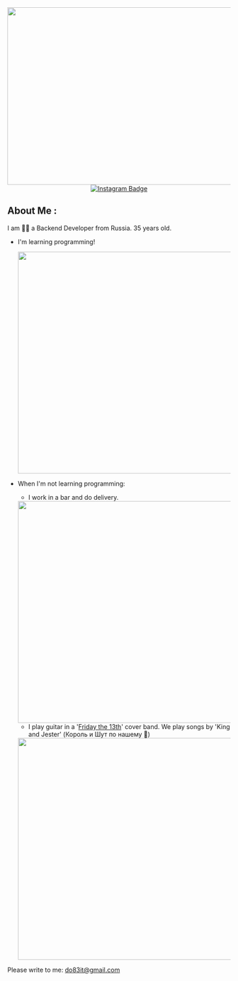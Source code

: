 <div align="center">
  <img src="https://media.giphy.com/media/dzaUX7CAG0Ihi/giphy.gif" width="700" height="400"/>
</div>
<div id="badges" align="center">
  <a href="https://instagram.com/do83it?utm_source=qr&igshid=MzNlNGNkZWQ4Mg%3D%3D">
    <img src="https://img.shields.io/badge/Instagram-orange?logo=Instagram&logoColor=white&style=plastic" alt="Instagram Badge"/>
  </a>
</div>
<div id="badges" align="center">
  <img src="https://komarev.com/ghpvc/?username=Dimitresku&style=flat-square&color=blue" alt=""/>
</div>

## About Me :
I am :man_technologist: a Backend Developer from Russia. 35 years old.
- I'm learning programming!

  <img src="https://media.giphy.com/media/zOvBKUUEERdNm/giphy.gif" width="500"/>

- When I'm not learning programming:

    - I work in a bar and do delivery.

    <img src="https://media.giphy.com/media/sEH3lMz5hMBEc/giphy.gif" width="500"/>

    - I play guitar in a '[Friday the 13th](https://www.youtube.com/@user-ft8dn3mm6d/featured)' cover band. We play songs by 'King and Jester' (Король и Шут по нашему :mage:)

    <img src="https://media.giphy.com/media/10juQ7fAaQjuHS/giphy.gif" width="500"/>

Please write to me: do83it@gmail.com
   
